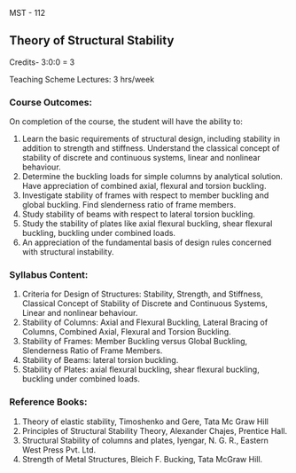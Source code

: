 MST - 112

## Theory of Structural Stability

Credits- 3:0:0 = 3

Teaching Scheme Lectures: 3 hrs/week

### Course Outcomes:
On completion of the course, the student will have the ability to:

1.  Learn the basic requirements of structural design, including stability
in addition to strength and stiffness.  Understand the classical concept of
stability of discrete and continuous systems, linear and nonlinear
behaviour.  
2.  Determine the buckling loads for simple columns by
analytical solution.  Have appreciation of combined axial, flexural and
torsion buckling.  
3.  Investigate stability of frames with respect to
member buckling and global buckling.  Find slenderness ratio of frame
members.  
4.  Study stability of beams with respect to lateral torsion
buckling.  
5.  Study the stability of plates like axial flexural buckling,
shear flexural buckling, buckling under combined loads.  
6.  An appreciation
of the fundamental basis of design rules concerned with structural
instability.

### Syllabus Content:
1. Criteria for Design of Structures: Stability, Strength, and Stiffness,
Classical Concept of Stability of Discrete and Continuous Systems, Linear
and nonlinear behaviour.  
1. Stability of Columns: Axial and Flexural
Buckling, Lateral Bracing of Columns, Combined Axial, Flexural and Torsion
Buckling.  
1. Stability of Frames: Member Buckling versus Global Buckling,
Slenderness Ratio of Frame Members.  
1. Stability of Beams: lateral torsion
buckling.  
1. Stability of Plates: axial flexural buckling, shear flexural
buckling, buckling under combined loads.

### Reference Books:
1. Theory of elastic stability, Timoshenko and Gere, Tata Mc Graw Hill
2. Principles of Structural Stability Theory, Alexander Chajes, Prentice Hall.
3. Structural Stability of columns and plates, Iyengar, N. G. R., Eastern West Press Pvt. Ltd.
4. Strength of Metal Structures, Bleich F. Bucking, Tata McGraw Hill.
